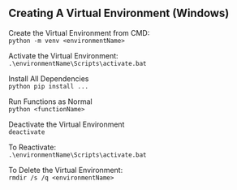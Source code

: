 ## Creating A Virtual Environment (Windows)
Create the Virtual Environment from CMD: \
```python -m venv <environmentName>```

Activate the Virtual Environment: \
```.\environmentName\Scripts\activate.bat``` 

Install All Dependencies \
```python pip install ...```

Run Functions as Normal \
```python <functionName>```

Deactivate the Virtual Environment \
```deactivate```

To Reactivate: \
```.\environmentName\Scripts\activate.bat``` 

To Delete the Virtual Environment: \
```rmdir /s /q <environmentName>```